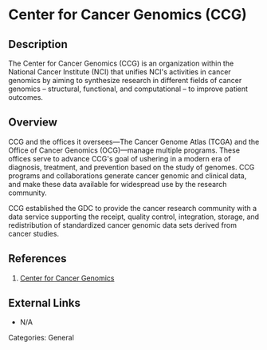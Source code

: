 # Center for Cancer Genomics (CCG) #
## Description ##
The Center for Cancer Genomics (CCG) is an organization within the National Cancer Institute (NCI) that unifies NCI's activities in cancer genomics by aiming to synthesize research in different fields of cancer genomics – structural, functional, and computational – to improve patient outcomes.

## Overview ##
CCG and the offices it oversees—The Cancer Genome Atlas (TCGA) and the Office of Cancer Genomics (OCG)—manage multiple programs. These offices serve to advance CCG's goal of ushering in a modern era of diagnosis, treatment, and prevention based on the study of genomes.
CCG programs and collaborations generate cancer genomic and clinical data, and make these data available for widespread use by the research community.

CCG established the GDC to provide the cancer research community with a data service supporting the receipt, quality control, integration, storage, and redistribution of standardized cancer genomic data sets derived from cancer studies.

## References ##
1. [Center for Cancer Genomics](https://www.cancer.gov/about-nci/organization/ccg)

## External Links ##
* N/A

Categories: General
